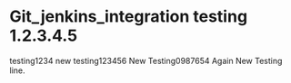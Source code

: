 # Git_jenkins_integration testing 1.2.3.4.5
testing1234
new testing123456
New Testing0987654
Again New Testing line.
